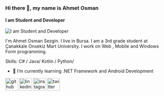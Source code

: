 ### Hi there 👋, my name is Ahmet Osman
#### I am Student and Developer
![I am Student and Developer](https://instagram.fyei1-1.fna.fbcdn.net/v/t51.2885-15/e35/p240x240/153261295_1339511886404117_3836695388140756771_n.jpg?tp=1&_nc_ht=instagram.fyei1-1.fna.fbcdn.net&_nc_cat=105&_nc_ohc=SRIE7s-N6A4AX-W5w9w&oh=81e4f48ba38dcc551d18208a46cd0853&oe=60698D4C&ig_cache_key=MjUxNjQwNjYzMjg3NTk5MTM4Mw%3D%3D.2)


I'm Ahmet Osman Sezgin. I live in Bursa. I am a 3rd grade student at Çanakkale Onsekiz Mart University. I work on Web , Mobile and Windows Form programming.


Skills: C# / Java/ Kotlin / Python/

- 🌱 I’m currently learning .NET Framework and Android Development  


[<img src='https://cdn.jsdelivr.net/npm/simple-icons@3.0.1/icons/github.svg' alt='github' height='40'>](https://github.com/AhmetOsmn)  [<img src='https://cdn.jsdelivr.net/npm/simple-icons@3.0.1/icons/linkedin.svg' alt='linkedin' height='40'>](https://www.linkedin.com/in/ahmet-osman-sezgin-9836761b1/)  [<img src='https://cdn.jsdelivr.net/npm/simple-icons@3.0.1/icons/instagram.svg' alt='instagram' height='40'>](https://www.instagram.com/ahmetosman.sezgin/)  [<img src='https://cdn.jsdelivr.net/npm/simple-icons@3.0.1/icons/twitter.svg' alt='twitter' height='40'>](https://twitter.com/AhmetOsmanSezg2)  

